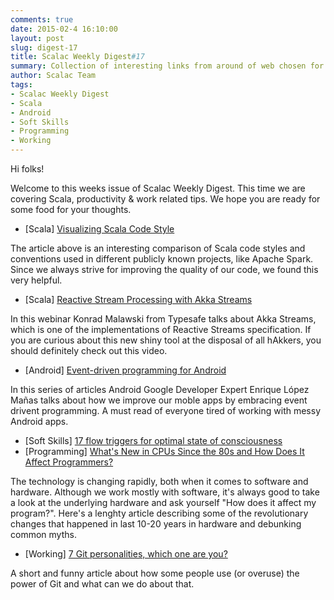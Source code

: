 ```yaml
---
comments: true
date: 2015-02-4 16:10:00
layout: post
slug: digest-17
title: Scalac Weekly Digest#17
summary: Collection of interesting links from around of web chosen for you by Scalac team
author: Scalac Team
tags:
- Scalac Weekly Digest
- Scala
- Android
- Soft Skills
- Programming
- Working
---
```


Hi folks!

Welcome to this weeks issue of Scalac Weekly Digest. This time we are covering Scala, productivity & work related tips. We hope you are ready for some food for your thoughts.

* \[Scala\] [Visualizing Scala Code Style](http://blog.codacy.com/2015/01/27/survey-of-scala-code-style/)

The article above is an interesting comparison of Scala code styles and conventions used in different publicly known projects, like Apache Spark. Since we always strive for improving the quality of our code, we found this very helpful.

* \[Scala\] [Reactive Stream Processing with Akka Streams](http://blog.jetbrains.com/idea/2015/01/webinar-recording-reactive-stream-processing-with-akka-streams/)

In this webinar Konrad Malawski from Typesafe talks about Akka Streams, which is one of the implementations of Reactive Streams specification. If you are curious about this new shiny tool at the disposal of all hAkkers, you should definitely check out this video.

* \[Android\] [Event-driven programming for Android ](https://medium.com/google-developer-experts/event-driven-programming-for-android-part-i-f5ea4a3c4eab)

In this series of articles Android Google Developer Expert Enrique López Mañas talks about how we improve our moble apps by embracing event drivent programming. A must read of everyone tired of working with messy Android apps.

* \[Soft Skills\] [17 flow triggers for optimal state of consciousness](http://www.slideshare.net/StevenKotler/17-flow-triggers)
* \[Programming\] [What's New in CPUs Since the 80s and How Does It Affect Programmers?](http://danluu.com/new-cpu-features/)

The technology is changing rapidly, both when it comes to software and hardware. Although we work mostly with software, it's always good to take a look at the underlying hardware and ask yourself "How does it affect my program?". Here's a lenghty article describing some of the revolutionary changes that happened in last 10-20 years in hardware and debunking common myths.

* \[Working\] [7 Git personalities, which one are you?](https://about.gitlab.com/2015/01/27/7-git-personalities/)

A short and funny article about how some people use (or overuse) the power of Git and what can we do about that.


